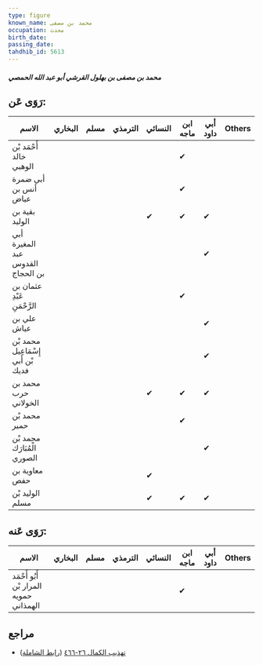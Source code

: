 ```yaml
---
type: figure
known_name: محمد بن مصفى
occupation: محدث
birth_date:
passing_date:
tahdhib_id: 5613
---
```

##### محمد بن مصفى بن بهلول القرشي أبو عبد الله الحمصي

## رَوَى عَن:
| الاسم                              | البخاري | مسلم | الترمذي | النسائي | ابن ماجه | أبي داود | Others |
| ---------------------------------- | ------- | ---- | ------- | ------- | -------- | -------- | ------ |
| أَحْمَد بْن خالد الوهبي            |         |      |         |         | ✔        |          |        |
| أبي ضمرة أنس بن عياض               |         |      |         |         | ✔        |          |        |
| بقية بن الوليد                     |         |      |         | ✔       | ✔        | ✔        |        |
| أبي المغيرة عبد القدوس بن الحجاج   |         |      |         |         |          | ✔        |        |
| عثمان بن عَبْدِ الرَّحْمَنِ        |         |      |         |         | ✔        |          |        |
| علي بن عياش                        |         |      |         |         |          | ✔        |        |
| محمد بْن إِسْمَاعِيل بْن أَبي فديك |         |      |         |         |          | ✔        |        |
| محمد بن حرب الخولاني               |         |      |         | ✔       | ✔        | ✔        |        |
| محمد بْن حمير                      |         |      |         |         | ✔        |          |        |
| محمد بْن الْمُبَارَك الصوري        |         |      |         |         |          | ✔        |        |
| معاوية بن حفص                      |         |      |         | ✔       |          |          |        |
| الوليد بْن مسلم                    |         |      |         | ✔       | ✔        | ✔        |        |
## رَوَى عَنه:
| الاسم                                   | البخاري | مسلم | الترمذي | النسائي | ابن ماجه | أبي داود | Others |
| --------------------------------------- | ------- | ---- | ------- | ------- | -------- | -------- | ------ |
| أَبُو أَحْمَد المرار بْن حمويه الهمذاني |         |      |         |         | ✔        |          |        |
## مراجع
- [تهذيب الكمال ٢٦-٤٦٦](obsidian://open?vault=Tahdhib-al-Kamal&file=Figures/٥٦١٣-محمد%20بن%20مصفى%20بن%20بهلول%20القرشي%20أبو%20عبد%20الله%20الحمصي) ([رابط الشاملة](https://shamela.ws/book/3722/14214))